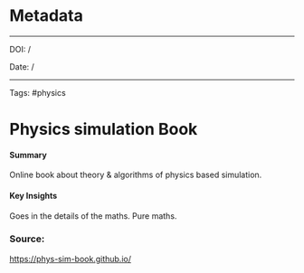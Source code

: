 
# Metadata

---

DOI: /

Date: /

---

Tags: #physics

# Physics simulation Book

#### Summary
Online book about theory & algorithms of physics based simulation.

#### Key Insights
Goes in the details of the maths.
Pure maths.

### Source:
https://phys-sim-book.github.io/
